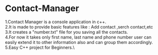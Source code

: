 # Contact-Manager

1.Contact Manager is a console application in c++.\
2.It is made to provide basic features like : Add contact ,serch contact,etc\
3.It creates a "number.txt" file for you saving all the contacts.\
4.For now it takes only first name, last name and phone number user can easily extend it to other information also and can group them accordingly.\
5.Easy C++ project for Beginners.\

